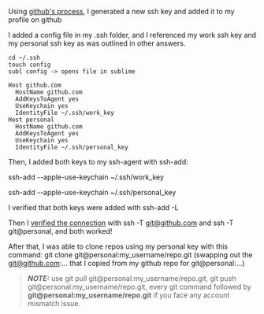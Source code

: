 Using [github's process](https://docs.github.com/en/authentication/connecting-to-github-with-ssh/generating-a-new-ssh-key-and-adding-it-to-the-ssh-agent), I generated a new ssh key and added it to my profile on github

I added a config file in my .ssh folder, and I referenced my work ssh key and my personal ssh key as was outlined in other answers.
```
cd ~/.ssh
touch config
subl config -> opens file in sublime
```

```
Host github.com
  HostName github.com
  AddKeysToAgent yes
  UseKeychain yes
  IdentityFile ~/.ssh/work_key
Host personal
  HostName github.com
  AddKeysToAgent yes
  UseKeychain yes
  IdentityFile ~/.ssh/personal_key
```
Then, I added both keys to my ssh-agent with ssh-add:

ssh-add --apple-use-keychain ~/.ssh/work_key

ssh-add --apple-use-keychain ~/.ssh/personal_key

I verified that both keys were added with ssh-add -L

Then I [verified the connection](https://docs.github.com/en/authentication/connecting-to-github-with-ssh/testing-your-ssh-connection) with ssh -T git@github.com and ssh -T git@personal, and both worked!

After that, I was able to clone repos using my personal key with this command: git clone git@personal:my_username/repo.git (swapping out the git@github.com:... that I copied from my github repo for git@personal:...)

 > **_NOTE:_** use git pull git@personal:my_username/repo.git, git push git@personal:my_username/repo.git, every git command followed by **git@personal:my_username/repo.git** if you face any account mismatch issue.
